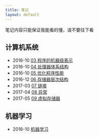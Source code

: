 ```yaml
---
title: 笔记
layout: default
---
```


笔记内容只能保证我能看的懂，请不要往下看

## 计算机系统
- 2016-10 [03 程序的机器级表示](/note/CSAPP-03/)  
- 2016-10 [04 处理器体系结构](/note/CSAPP-04/)  
- 2016-10 [05 优化程序性能](/note/CSAPP-05/)  
- 2016-12 [06 存储器层次结构](/note/CSAPP-06/)
- 2017-03 [07 链接](/note/CSAPP-07/)
- 2017-04 [08 异常](/note/CSAPP-08/)
- 2017-05 [09 虚拟存储器](/note/CSAPP-09/)

## 机器学习
- 2016-10 [机器学习](/note/Machine-Learning/)
